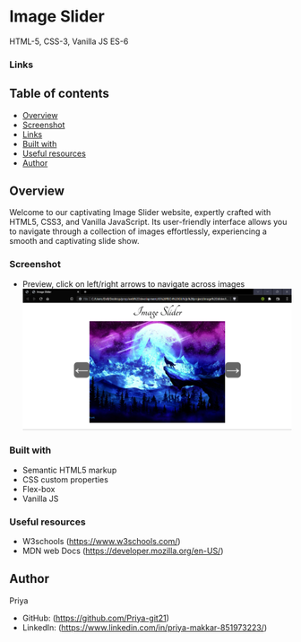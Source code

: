 # Image Slider
HTML-5, CSS-3, Vanilla JS ES-6

### Links


## Table of contents

- [Overview](#overview)
- [Screenshot](#screenshot)
- [Links](#links)
- [Built with](#built-with)
- [Useful resources](#useful-resources)
- [Author](#author)

## Overview
Welcome to our captivating Image Slider website, expertly crafted with HTML5, CSS3, and Vanilla JavaScript. Its user-friendly interface allows you to navigate through a collection of images effortlessly, experiencing a smooth and captivating slide show.

### Screenshot
- Preview, click on left/right arrows to navigate across images
![Alt text](image.png)

### Built with
- Semantic HTML5 markup
- CSS custom properties
- Flex-box
- Vanilla JS

### Useful resources
- W3schools (https://www.w3schools.com/)
- MDN web Docs (https://developer.mozilla.org/en-US/)

## Author
Priya
- GitHub: (https://github.com/Priya-git21)
- LinkedIn: (https://www.linkedin.com/in/priya-makkar-851973223/)